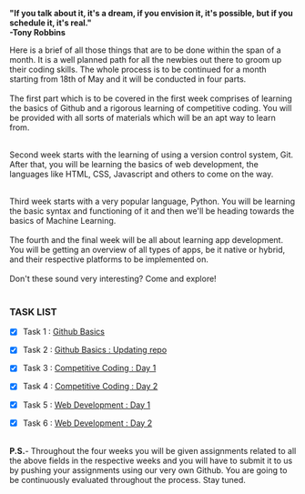 

<b>"If you talk about it, it's a dream,
if you envision it, it's possible, but if you schedule it, it's real."<br>
-Tony Robbins</b> 

Here is a brief of all those things that are to be done within the span of a month. It is a well planned  path for all the newbies out there to groom up their coding skills.
The whole process is to be continued for a month starting from 18th of May and it will be conducted in four parts.<br>
<br>
The first part which is to be covered in the first week comprises of learning the basics of Github and a rigorous learning of competitive coding. You will be provided with all sorts of materials which will be an apt way to learn from.<br>
<br>

Second week starts with the learning of using a version control system, Git.
After that, you will be learning the basics of web development, the languages like HTML, CSS, Javascript and others to come on the way.<br>
<br>
 
Third week starts with a very popular language, Python. You will be learning the basic syntax and functioning of it and then we'll be heading towards the basics of Machine Learning.<br> 
<br>
The fourth and the final week will be all about learning app development. You will be getting an overview of all types of apps, be it native or hybrid, and their respective platforms to be implemented on.<br>
<br>
Don't these sound very interesting?
Come and explore!<br>
<br>
### TASK LIST
- [X] Task 1 : <a href="https://github.com/EnigmaVSSUT/Induction-2020/blob/master/Git1/Instructions.md">Github Basics</a>


- [X] Task 2 : <a href="https://github.com/EnigmaVSSUT/Induction-2020/blob/master/Git2/Instructions.md">Github Basics : Updating repo</a>

- [X] Task 3 : <a href="https://github.com/EnigmaVSSUT/Induction-2020/tree/master/Competitive%20Coding/CP%20Day%201">Competitive Coding : Day 1</a>

- [X] Task 4 : <a href="https://github.com/EnigmaVSSUT/Induction-2020/tree/master/Competitive%20Coding/CP%20Day%202">Competitive Coding : Day 2</a>

- [X] Task 5 : <a href="https://github.com/EnigmaVSSUT/Induction-2020/tree/master/WebDevelopment/Task1">Web Development : Day 1</a>

- [X] Task 6 : <a href="https://github.com/EnigmaVSSUT/Induction-2020/tree/master/WebDevelopment/Task%202">Web Development : Day 2</a>

<br>
<b>P.S.</b>- Throughout the four weeks you will be given assignments related to all the above fields in the respective weeks and you will have to submit it to us by pushing your assignments using our very own Github. You are going to be continuously evaluated throughout the process. Stay tuned.
